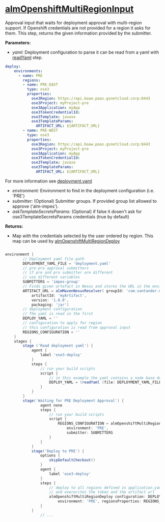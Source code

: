 # [almOpenshiftMultiRegionInput](/vars/almOpenshiftMultiRegionInput.groovy)

Approval input that waits for deployment approval with multi-region support.
If Openshift credentials are not provided for a region it asks for them.
This step, returns the given information provided by the submitter.

**Parameters:**
- *yaml:* Deployment configuration to parse it can be read from a yaml with  [readYaml](https://jenkins.io/doc/pipeline/steps/pipeline-utility-steps/#code-readyaml-code-read-yaml-from-files-in-the-workspace-or-text) step.

```yaml
deploy:
    environments:
      - name: PRE
        regions:
        - name: PRE-EAST
          type: ose3
          properties:
            ose3Region: https://api.boae.paas.gsnetcloud.corp:8443
            ose3Project: myProject-pre
            ose3Application: myApp
            ose3TokenCredentialId:
            ose3Template: javase
            ose3TemplateParams:
              ARTIFACT_URL: ${ARTIFACT_URL}
        - name: PRE-WEST
          type: ose3
          properties:
            ose3Region: https://api.boaw.paas.gsnetcloud.corp:8443
            ose3Project: myProject-pre
            ose3Application: myApp
            ose3TokenCredentialId:
            ose3Template: javase
            ose3TemplateParams:
              ARTIFACT_URL: ${ARTIFACT_URL}
```

For more information see [deployment.yaml](/deployment_yaml)

- *environment:* Environment to find in the deployment configuration (i.e. 'PRE')
- *submitter:* (Optional) Submitter groups. If provided group list allowed to approve ('alm-impes').
- *askTemplateSecretsParams:* (Optional) if false it dosen't ask for ose3TemplateSecretsParams credentials (true by default)

**Returns:**
- Map with the credentials selected by the user ordered by region. This map can be
used by [almOpenshiftMultiRegionDeploy](almOpenshiftMultiRegionDeploy)

```groovy

environment {
        // Deployment yaml file path
        DEPLOYMENT_YAML_FILE = 'deployment.yaml'
        // pre-pro approval submitters
        // if pre and pro submitter are different
        // use different variables
        SUBMITTERS = 'impes-group'
        // Finds given artefact in Nexus and stores the URL in the environment variable that is referenced in deployment.yaml
        ARTIFACT_URL = almMavenNexusResolver( groupId: 'com.santander.myGroup',
            artifactId: 'myArtifact',
            version: '1.0.0',
            packaging: 'jar')
        // deployment configuration
        // The yaml is read in the first
        DEPLOY_YAML = ''
        // configuration to apply for region
        // this configuration is read from approval input
        REGIONS_CONFIGURATION = ''
    }
    stages {
        stage ('Read deployment yaml') {
            agent {
                label 'ose3-deploy'
            }
            steps {
                // run your build scripts
                script {
                    // in this example the yaml contains a node base deploy
                    DEPLOY_YAML = (readYaml (file: DEPLOYMENT_YAML_FILE).deploy)
                }
            }
        }
        stage('Waiting for PRE Deployment Approval') {
                agent none
                steps {
                    // run your build scripts
                    script {
                        REGIONS_CONFIGURATION = almOpenshiftMultiRegionInput yaml: DEPLOY_YAML,
                            environment: 'PRE',
                            submitter: SUBMITTERS
                    }
                }
            }
            stage('Deploy to PRE') {
                options {
                    skipDefaultCheckout()
                }
                agent {
                    label 'ose3-deploy'
                }
                steps {
                    // deploy to all regions defined in application.yaml
                    // and overwrites the token and the artifact url
                    almOpenshiftMultiRegionDeploy configuration: DEPLOY_YAML,
                        environment: 'PRE', regionsProperties: REGIONS_CONFIGURATION
                }
            }
                // ...

```
